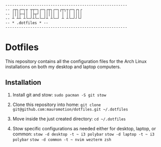 ```
------------------------------------------------------
-- ┌┬┐┌─┐┬ ┬┬─┐┌─┐┌┬┐┌─┐┌┬┐┬┌─┐┌┐┌
-- │││├─┤│ │├┬┘│ │││││ │ │ ││ ││││
-- ┴ ┴┴ ┴└─┘┴└─└─┘┴ ┴└─┘ ┴ ┴└─┘┘└┘
-- * .dotfiles * --
------------------------------------------------------
```

# Dotfiles

This repository contains all the configuration files for the Arch Linux installations on both my desktop and laptop computers.

## Installation

1. Install git and stow:
   `sudo pacman -S git stow`

2. Clone this repository into home:
   `git clone git@github.com:mauromotion/dotfiles.git ~/.dotfiles`

3. Move inside the just created directory:
   `cd ~/.dotfiles`

4. Stow specific configurations as needed either for desktop, laptop, or common:
   `stow -d desktop -t ~ i3 polybar`
   `stow -d laptop -t ~ i3 polybar`
   `stow -d common -t ~ nvim wezterm zsh`
